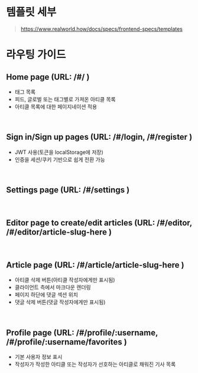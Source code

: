 # 템플릿 세부

> https://www.realworld.how/docs/specs/frontend-specs/templates

# 라우팅 가이드

## Home page (URL: /#/ )

- 태그 목록
- 피드, 글로벌 또는 태그별로 가져온 아티클 목록
- 아티클 목록에 대한 페이지네이션 적용

<br/>

## Sign in/Sign up pages (URL: /#/login, /#/register )

- JWT 사용(토큰을 localStorage에 저장)
- 인증을 세션/쿠키 기반으로 쉽게 전환 가능

<br/>

## Settings page (URL: /#/settings )

<br/>

## Editor page to create/edit articles (URL: /#/editor, /#/editor/article-slug-here )

<br/>

## Article page (URL: /#/article/article-slug-here )

- 아티클 삭제 버튼(아티클 작성자에게만 표시됨)
- 클라이언트 측에서 마크다운 렌더링
- 페이지 하단에 댓글 섹션 위치
- 댓글 삭제 버튼(댓글 작성자에게만 표시됨)

<br/>

## Profile page (URL: /#/profile/:username, /#/profile/:username/favorites )

- 기본 사용자 정보 표시
- 작성자가 작성한 아티클 또는 작성자가 선호하는 아티클로 채워진 기사 목록

<br/>
